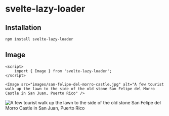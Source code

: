 <script>
	import { Image } from 'svelte-lazy-loader';
</script>

# svelte-lazy-loader

## Installation

```bash
npm install svelte-lazy-loader
```

## Image

```svelte
<script>
	import { Image } from 'svelte-lazy-loader';
</script>

<Image src="images/san-felipe-del-morro-castle.jpg" alt="A few tourist walk up the lawn to the side of the old stone San Felipe del Morro Castle in San Juan, Puerto Rico" />
```

<Image src="images/san-felipe-del-morro-castle.jpg" alt="A few tourist walk up the lawn to the side of the old stone San Felipe del Morro Castle in San Juan, Puerto Rico" />
